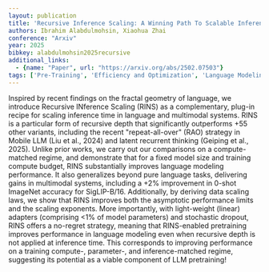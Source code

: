 ```yaml
---
layout: publication
title: 'Recursive Inference Scaling: A Winning Path To Scalable Inference In Language And Multimodal Systems'
authors: Ibrahim Alabdulmohsin, Xiaohua Zhai
conference: "Arxiv"
year: 2025
bibkey: alabdulmohsin2025recursive
additional_links:
  - {name: "Paper", url: "https://arxiv.org/abs/2502.07503"}
tags: ['Pre-Training', 'Efficiency and Optimization', 'Language Modeling', 'Model Architecture', 'Large-Scale Training', 'Training Techniques', 'Pretraining Methods', 'Scaling Laws', 'Multimodal Models']
---
```

Inspired by recent findings on the fractal geometry of language, we introduce
Recursive INference Scaling (RINS) as a complementary, plug-in recipe for
scaling inference time in language and multimodal systems. RINS is a particular
form of recursive depth that significantly outperforms +55 other variants,
including the recent "repeat-all-over" (RAO) strategy in Mobile LLM (Liu et
al., 2024) and latent recurrent thinking (Geiping et al., 2025). Unlike prior
works, we carry out our comparisons on a compute-matched regime, and
demonstrate that for a fixed model size and training compute budget, RINS
substantially improves language modeling performance. It also generalizes
beyond pure language tasks, delivering gains in multimodal systems, including a
+2% improvement in 0-shot ImageNet accuracy for SigLIP-B/16. Additionally, by
deriving data scaling laws, we show that RINS improves both the asymptotic
performance limits and the scaling exponents. More importantly, with
light-weight (linear) adapters (comprising <1% of model parameters) and
stochastic dropout, RINS offers a no-regret strategy, meaning that RINS-enabled
pretraining improves performance in language modeling even when recursive depth
is not applied at inference time. This corresponds to improving performance on
a training compute-, parameter-, and inference-matched regime, suggesting its
potential as a viable component of LLM pretraining!
